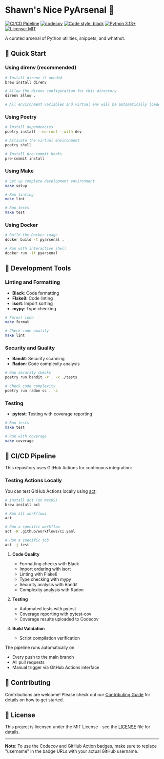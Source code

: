 # Shawn's Nice PyArsenal 🐍

[![CI/CD Pipeline](https://github.com/hsdp-smulford/shawns-nice-pyarsenal/actions/workflows/ci.yaml/badge.svg)](https://github.com/hsdp-smulford/shawns-nice-pyarsenal/actions/workflows/ci.yaml)
[![codecov](https://codecov.io/gh/hsdp-smulford/shawns-nice-pyarsenal/branch/main/graph/badge.svg)](https://codecov.io/gh/hsdp-smulford/shawns-nice-pyarsenal)
[![Code style: black](https://img.shields.io/badge/code%20style-black-000000.svg)](https://github.com/psf/black)
[![Python 3.13+](https://img.shields.io/badge/python-3.13+-blue.svg)](https://www.python.org/downloads/)
[![License: MIT](https://img.shields.io/badge/License-MIT-yellow.svg)](https://opensource.org/licenses/MIT)

A curated arsenal of Python utilities, snippets, and whatnot.

## 🚀 Quick Start

### Using direnv (recommended)

```bash
# Install direnv if needed
brew install direnv

# Allow the direnv configuration for this directory
direnv allow .

# All environment variables and virtual env will be automatically loaded when you enter the directory
```

### Using Poetry

```bash
# Install dependencies
poetry install --no-root --with dev

# Activate the virtual environment
poetry shell

# Install pre-commit hooks
pre-commit install
```

### Using Make

```bash
# Set up complete development environment
make setup

# Run linting
make lint

# Run tests
make test
```

### Using Docker

```bash
# Build the Docker image
docker build -t pyarsenal .

# Run with interactive shell
docker run -it pyarsenal
```

## 🧰 Development Tools

### Linting and Formatting

- **Black**: Code formatting
- **Flake8**: Code linting
- **isort**: Import sorting
- **mypy**: Type checking

```bash
# Format code
make format

# Check code quality
make lint
```

### Security and Quality

- **Bandit**: Security scanning
- **Radon**: Code complexity analysis

```bash
# Run security checks
poetry run bandit -r . -x ./tests

# Check code complexity
poetry run radon cc . -a
```

### Testing

- **pytest**: Testing with coverage reporting

```bash
# Run tests
make test

# Run with coverage
make coverage
```

## 🔄 CI/CD Pipeline

This repository uses GitHub Actions for continuous integration:

### Testing Actions Locally

You can test GitHub Actions locally using [act](https://github.com/nektos/act):

```bash
# Install act (on macOS)
brew install act

# Run all workflows
act

# Run a specific workflow
act -W .github/workflows/ci.yaml

# Run a specific job
act -j test
```

1. **Code Quality**
   - Formatting checks with Black
   - Import ordering with isort
   - Linting with Flake8
   - Type checking with mypy
   - Security analysis with Bandit
   - Complexity analysis with Radon

2. **Testing**
   - Automated tests with pytest
   - Coverage reporting with pytest-cov
   - Coverage results uploaded to Codecov

3. **Build Validation**
   - Script compilation verification

The pipeline runs automatically on:
- Every push to the main branch
- All pull requests
- Manual trigger via GitHub Actions interface

## 🤝 Contributing

Contributions are welcome! Please check out our [Contributing Guide](CONTRIBUTING.md) for details on how to get started.

## 📄 License

This project is licensed under the MIT License - see the [LICENSE](LICENSE) file for details.

---

**Note**: To use the Codecov and GitHub Action badges, make sure to replace "username" in the badge URLs with your actual GitHub username.
